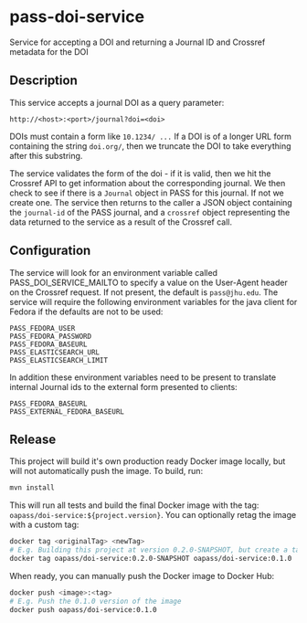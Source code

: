 # pass-doi-service

Service for accepting a DOI and returning a Journal ID and Crossref metadata for the DOI

## Description

This service accepts a journal DOI as a query parameter:

`http://<host>:<port>/journal?doi=<doi>`

DOIs must contain a form like `10.1234/ ...`
If a DOI is of a longer URL form containing the string `doi.org/`, then we truncate the DOI to take everything after
this substring.

The service validates the form of the doi - if it is valid, then we hit the Crossref API to get information about the
corresponding journal. We then check to see if there is a
`Journal` object in PASS for this journal. If not we create one. The service then returns to the caller a JSON object
containing the `journal-id` of the PASS journal, and a `crossref` object representing the data returned to the service
as a result of the Crossref call.

## Configuration

The service will look for an environment variable called PASS_DOI_SERVICE_MAILTO to specify a value on the User-Agent
header on the Crossref request. If not present, the default is
`pass@jhu.edu`. The service will require the following environment variables for the java client for Fedora if the
defaults are not to be used:

```
PASS_FEDORA_USER
PASS_FEDORA_PASSWORD
PASS_FEDORA_BASEURL
PASS_ELASTICSEARCH_URL
PASS_ELASTICSEARCH_LIMIT
```

In addition these environment variables need to be present to translate internal Journal ids to the external form
presented to clients:

```
PASS_FEDORA_BASEURL
PASS_EXTERNAL_FEDORA_BASEURL
```

## Release

This project will build it's own production ready Docker image locally, but will not automatically push the image. To build, run:

``` sh
mvn install
```

This will run all tests and build the final Docker image with the tag: `oapass/doi-service:${project.version}`. You can optionally retag the image with a custom tag:

``` sh
docker tag <originalTag> <newTag>
# E.g. Building this project at version 0.2.0-SNAPSHOT, but create a tag for 0.1.0 version
docker tag oapass/doi-service:0.2.0-SNAPSHOT oapass/doi-service:0.1.0
```

When ready, you can manually push the Docker image to Docker Hub:

``` sh
docker push <image>:<tag>
# E.g. Push the 0.1.0 version of the image
docker push oapass/doi-service:0.1.0
```
